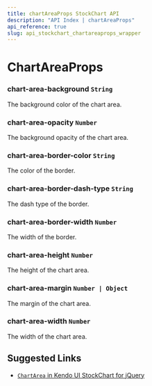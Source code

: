 ```yaml
---
title: chartAreaProps StockChart API
description: "API Index | chartAreaProps"
api_reference: true
slug: api_stockchart_chartareaprops_wrapper
---
```


# ChartAreaProps

### chart-area-background `String`

The background color of the chart area.

### chart-area-opacity `Number`

The background opacity of the chart area.

### chart-area-border-color `String`

The color of the border.

### chart-area-border-dash-type `String`

The dash type of the border.

### chart-area-border-width `Number`

The width of the border.

### chart-area-height `Number`

The height of the chart area.

### chart-area-margin `Number | Object`

The margin of the chart area.

### chart-area-width `Number`

The width of the chart area.

## Suggested Links

* [`ChartArea` in Kendo UI StockChart for jQuery](https://docs.telerik.com/kendo-ui/api/javascript/dataviz/ui/stock-chart/configuration/chartarea)
